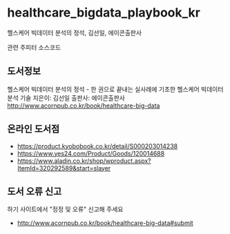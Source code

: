 # healthcare_bigdata_playbook_kr

헬스케어 빅데이터 분석의 정석, 김선일, 에이콘출판사

관련 주피터 소스코드

## 도서정보
헬스케어 빅데이터 분석의 정석 - 한 권으로 끝내는 실사례에 기초한 헬스케어 빅데이터 분석 기술
지은이: 김선일
출판사: 에이콘출판사
http://www.acornpub.co.kr/book/healthcare-big-data


## 온라인 도서점
* https://product.kyobobook.co.kr/detail/S000203014238
* https://www.yes24.com/Product/Goods/120014688
* https://www.aladin.co.kr/shop/wproduct.aspx?ItemId=320292589&start=slayer

## 도서 오류 신고
하기 사이트에서 "정정 및 오류" 신고해 주세요
* http://www.acornpub.co.kr/book/healthcare-big-data#submit
